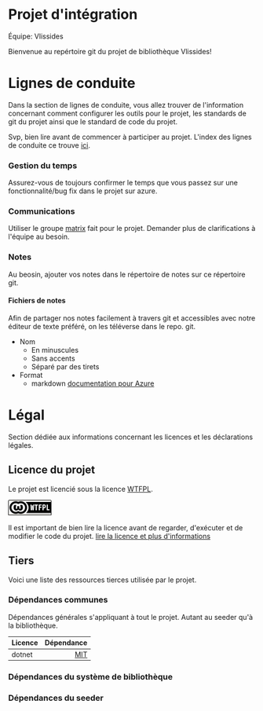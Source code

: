 
Projet d'intégration
====================

Équipe: Vlissides

Bienvenue au repértoire git du projet de bibliothèque Vlissides!

# Lignes de conduite
Dans la section de lignes de conduite, vous allez trouver de l'information concernant comment configurer les outils pour le projet, les standards de git du projet ainsi que le standard de code du projet.

Svp, bien lire avant de commencer à participer au projet. L'index des lignes de conduite ce trouve [ici](org/lignes-conduite/README.md).

### Gestion du temps
Assurez-vous de toujours confirmer le temps que vous passez sur une fonctionnalité/bug fix dans le projet sur azure.

### Communications
Utiliser le groupe [matrix](https://matrix.org) fait pour le projet. Demander plus de clarifications à l'équipe au besoin.

### Notes
Au beosin, ajouter vos notes dans le répertoire de notes sur ce répertoire git.

#### Fichiers de notes
Afin de partager nos notes facilement à travers git et accessibles avec
notre éditeur de texte préféré, on les téléverse dans le repo. git.

- Nom
  - En minuscules
  - Sans accents
  - Séparé par des tirets
- Format
  - markdown [documentation pour Azure](https://docs.microsoft.com/en-us/azure/devops/project/wiki/markdown-guidance?view=azure-devops)

# Légal
Section dédiée aux informations concernant les licences et les déclarations légales.

## Licence du projet
Le projet est licencié sous la licence [WTFPL](www.wtfpl.net).

![logo de la licence](LICENSES/wtfpl-badge.png)

Il est important de bien lire la licence avant de regarder, d'exécuter et de modifier le code du projet. [lire la licence et plus d'informations](LICENSES/README.md)

## Tiers
Voici une liste des ressources tierces utilisée par le projet.

### Dépendances communes
Dépendances générales s'appliquant à tout le projet. Autant au seeder qu'à la bibliothèque.

| Licence | Dépendance |
|-----------|-----------:|
| dotnet | [MIT](LICENSES/MIT) |


### Dépendances du système de bibliothèque

### Dépendances du seeder
